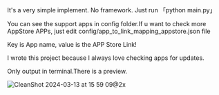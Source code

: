 It's a very simple implement. No framework. Just run 「python main.py」

You can see the support apps in config folder.If u want to check more AppStore APPs, just edit config/app_to_link_mapping_appstore.json file

Key is App name, value is the APP Store Link!

I wrote this project because I always love checking apps for updates.

Only output in terminal.There is a preview.

![CleanShot 2024-03-13 at 15 59 09@2x](https://github.com/jizhi0v0/app-update-cheker/assets/57976101/1ce9c438-dac1-45ed-a846-5816e209de60)

